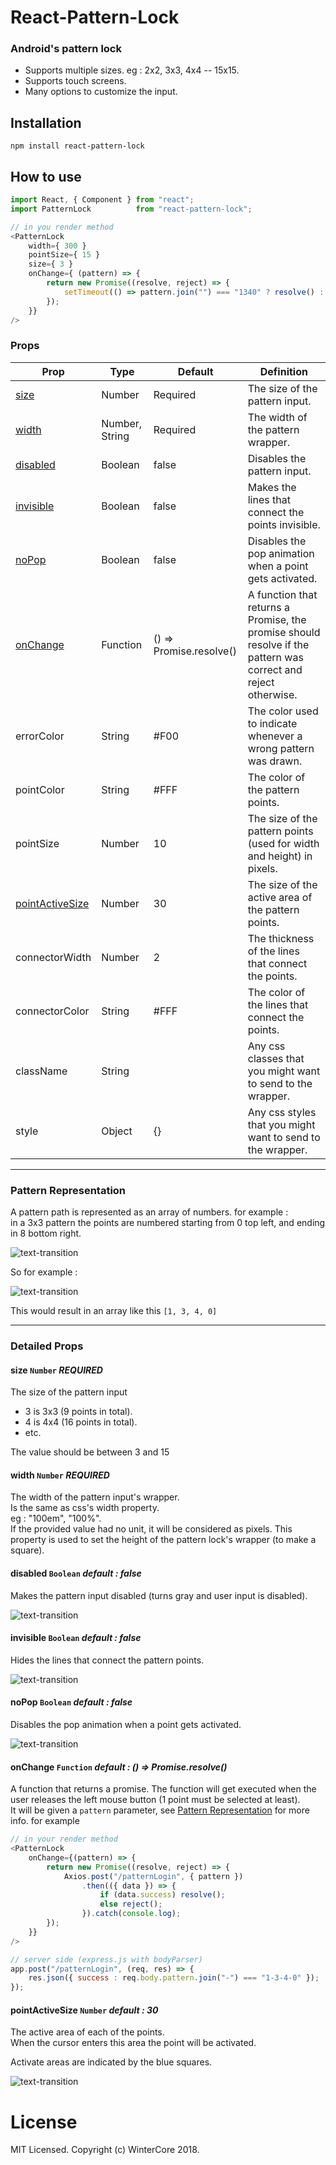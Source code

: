 # React-Pattern-Lock
### Android's pattern lock
* Supports multiple sizes. eg : 2x2, 3x3, 4x4 -- 15x15.
* Supports touch screens.
* Many options to customize the input.

## Installation
```npm install react-pattern-lock```
## How to use

```javascript
import React, { Component } from "react";
import PatternLock          from "react-pattern-lock";

// in you render method
<PatternLock
	width={ 300 }
	pointSize={ 15 }
	size={ 3 }
	onChange={ (pattern) => {
		return new Promise((resolve, reject) => {
			setTimeout(() => pattern.join("") === "1340" ? resolve() : reject(), 1500);
		});
	}}
/>
```

### Props
| Prop | Type | Default | Definition |
| --- | --- | --- | --- |
| [size](#prop-size) | Number | Required | The size of the pattern input. |
| [width](#prop-width) | Number, String | Required | The width of the pattern wrapper. |
| [disabled](#prop-disabled) | Boolean | false | Disables the pattern input. |
| [invisible](#prop-invisible) | Boolean | false | Makes the lines that connect the points invisible. |
| [noPop](#prop-noPop) | Boolean | false | Disables the pop animation when a point gets activated. |
| [onChange](#prop-onChange) | Function | () => Promise.resolve() | A function that returns a Promise, the promise should resolve if the pattern was correct and reject otherwise. |
| errorColor | String | #F00 | The color used to indicate whenever a wrong pattern was drawn. |
| pointColor | String | #FFF | The color of the pattern points. |
| pointSize | Number | 10 | The size of the pattern points (used for width and height) in pixels. |
| [pointActiveSize](#prop-pointActiveSize) | Number | 30 | The size of the active area of the pattern points. |
| connectorWidth | Number | 2 | The thickness of the lines that connect the points. |
| connectorColor | String | #FFF | The color of the lines that connect the points. |
| className | String | | Any css classes that you might want to send to the wrapper. |
| style | Object | {} | Any css styles that you might want to send to the wrapper. |

----
### <a name="pattern-representation"></a> Pattern Representation

A pattern path is represented as an array of numbers.
for example :  
in a 3x3 pattern
the points are numbered starting from 0 top left, and ending in 8 bottom right.

![text-transition](examples/representation.jpg)

So for example :

![text-transition](examples/output-example.gif)

This would result in an array like this ```[1, 3, 4, 0]```

----

### Detailed Props

#### <a name="prop-size"></a> size ```Number``` *REQUIRED*
The size of the pattern input
* 3 is 3x3 (9 points in total).
* 4 is 4x4 (16 points in total).
* etc.

The value should be between 3 and 15

#### <a name="prop-width"></a> width ```Number``` *REQUIRED*
The width of the pattern input's wrapper.  
Is the same as css's width property.  
eg : "100em", "100%".  
If the provided value had no unit, it will be considered as pixels.
This property is used to set the height of the pattern lock's wrapper (to make a square).

#### <a name="prop-disabled"></a> disabled ```Boolean``` *default : false*
Makes the pattern input disabled (turns gray and user input is disabled).

![text-transition](examples/disabled.jpg)

#### <a name="prop-invisible"></a> invisible ```Boolean``` *default : false*
Hides the lines that connect the pattern points.

![text-transition](examples/invisible.gif)


#### <a name="prop-noPop"></a> noPop ```Boolean``` *default : false*
Disables the pop animation when a point gets activated.

![text-transition](examples/noPop.gif)

#### <a name="prop-onChange"></a> onChange ```Function``` *default : () => Promise.resolve()*
A function that returns a promise.
The function will get executed when the user releases the left mouse button (1 point must be selected at least).   
It will be given a ```pattern``` parameter, see [Pattern Representation](#pattern-representation) for more info.
for example
```js
// in your render method
<PatternLock
	onChange={(pattern) => {
		return new Promise((resolve, reject) => {
			Axios.post("/patternLogin", { pattern })
				.then(({ data }) => {
					if (data.success) resolve();
					else reject();
				}).catch(console.log);
		});
	}}
/>

// server side (express.js with bodyParser)
app.post("/patternLogin", (req, res) => {
	res.json({ success : req.body.pattern.join("-") === "1-3-4-0" });
});
```

#### <a name="prop-pointActiveSize"></a> pointActiveSize ```Number``` *default : 30*

The active area of each of the points.  
When the cursor enters this area the point will be activated.

Activate areas are indicated by the blue squares.

![text-transition](examples/active-area.jpg)


# License
MIT Licensed. Copyright (c) WinterCore 2018.